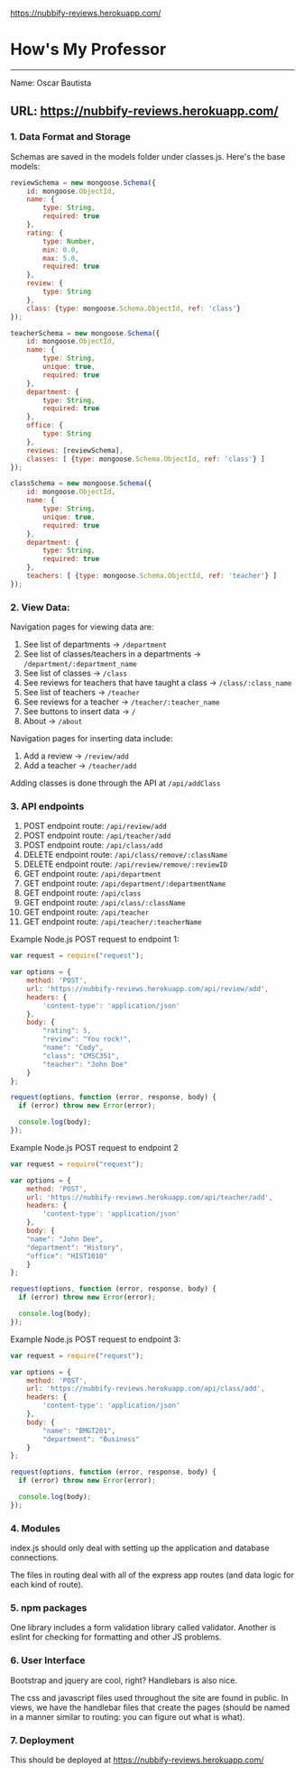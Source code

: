 https://nubbify-reviews.herokuapp.com/
# How's My Professor

---

Name: Oscar Bautista

URL: https://nubbify-reviews.herokuapp.com/
 ---

### 1. Data Format and Storage

Schemas are saved in the models folder under classes.js. Here's the base models:
```javascript
reviewSchema = new mongoose.Schema({
    id: mongoose.ObjectId,
    name: {
        type: String,
        required: true
    },
    rating: {
        type: Number,
        min: 0.0,
        max: 5.0,
        required: true
    },
    review: {
        type: String
    },
    class: {type: mongoose.Schema.ObjectId, ref: 'class'}
});

teacherSchema = new mongoose.Schema({
    id: mongoose.ObjectId,
    name: {
        type: String,
        unique: true,
        required: true
    },
    department: {
        type: String,
        required: true
    },
    office: {
        type: String
    },
    reviews: [reviewSchema],
    classes: [ {type: mongoose.Schema.ObjectId, ref: 'class'} ]
});

classSchema = new mongoose.Schema({
    id: mongoose.ObjectId,
    name: {
        type: String,
        unique: true,
        required: true
    },
    department: {
        type: String,
        required: true
    },
    teachers: [ {type: mongoose.Schema.ObjectId, ref: 'teacher'} ]
});
```

### 2. View Data: 

Navigation pages for viewing data are:
1. See list of departments -> `/department`
2. See list of classes/teachers in a departments -> `/department/:department_name`
3. See list of classes -> `/class`
4. See reviews for teachers that have taught a class -> `/class/:class_name`
5. See list of teachers -> `/teacher`
6. See reviews for a teacher -> `/teacher/:teacher_name`
7. See buttons to insert data -> `/`
8. About -> `/about`

Navigation pages for inserting data include:
1. Add a review -> `/review/add`
2. Add a teacher -> `/teacher/add`

Adding classes is done through the API at `/api/addClass`


### 3. API endpoints

1. POST endpoint route: `/api/review/add`
2. POST endpoint route: `/api/teacher/add`
3. POST endpoint route: `/api/class/add`
4. DELETE endpoint route: `/api/class/remove/:className`
5. DELETE endpoint route: `/api/review/remove/:reviewID`
6. GET endpoint route: `/api/department`
7. GET endpoint route: `/api/department/:departmentName`
8. GET endpoint route: `/api/class`
9. GET endpoint route: `/api/class/:className`
10. GET endpoint route: `/api/teacher`
11. GET endpoint route: `/api/teacher/:teacherName`

Example Node.js POST request to endpoint 1: 
```javascript
var request = require("request");

var options = { 
    method: 'POST',
    url: 'https://nubbify-reviews.herokuapp.com/api/review/add',
    headers: { 
        'content-type': 'application/json' 
    },
    body: {
        "rating": 5,
        "review": "You rock!",
        "name": "Cody",
        "class": "CMSC351",
        "teacher": "John Doe"
    }
};

request(options, function (error, response, body) {
  if (error) throw new Error(error);

  console.log(body);
});
```

Example Node.js POST request to endpoint 2
```javascript
var request = require("request");

var options = { 
    method: 'POST',
    url: 'https://nubbify-reviews.herokuapp.com/api/teacher/add',
    headers: { 
        'content-type': 'application/json' 
    },
    body: {
	"name": "John Dee",
	"department": "History",
	"office": "HIST1010"
    }
};

request(options, function (error, response, body) {
  if (error) throw new Error(error);

  console.log(body);
});
```


Example Node.js POST request to endpoint 3: 
```javascript
var request = require("request");

var options = { 
    method: 'POST',
    url: 'https://nubbify-reviews.herokuapp.com/api/class/add',
    headers: { 
        'content-type': 'application/json' 
    },
    body: {
        "name": "BMGT201",
        "department": "Business"
    }
};

request(options, function (error, response, body) {
  if (error) throw new Error(error);

  console.log(body);
});
```

### 4. Modules

index.js should only deal with setting up the application and database connections.

The files in routing deal with all of the express app routes (and data logic for each kind of route). 

### 5. npm packages

One library includes a form validation library called validator. Another is eslint for checking for formatting and other JS problems.

### 6. User Interface

Bootstrap and jquery are cool, right? Handlebars is also nice. 

The css and javascript files used throughout the site are found in public. In views, we have the handlebar files that
create the pages (should be named in a manner similar to routing: you can figure out what is what).

### 7. Deployment

This should be deployed at https://nubbify-reviews.herokuapp.com/